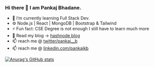### Hi there 👋 I am Pankaj Bhadane.
- 🌱 I’m currently learning Full Stack Dev.
- ⚙️ Node.js | React | MongoDB | Bootstrap & Tailwind
- ⚡ Fun fact: CSE Degree is not enough I still have to learn much more
- 📝 Read my blog ->  [hashnode blog](https://pankajkb.hashnode.dev/)
- 📫 reach me @  [twitter/pankaj__b](https://twitter.com/pankaj__b)
- 📫 reach me @  [linkedin.com/pankajkb](https://www.linkedin.com/in/pankajkb/)

[![Anurag's GitHub stats](https://github-readme-stats.vercel.app/api?username=pankaj-kb)](https://github.com/pankaj-kb/github-readme-stats)

